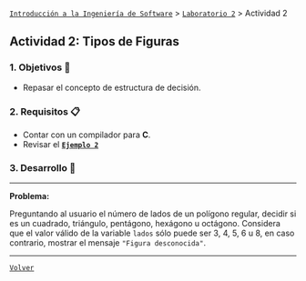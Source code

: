 [`Introducción a la Ingeniería de Software`](../../README.md) > [`Laboratorio 2`](../README.md) > Actividad 2

## Actividad 2: Tipos de Figuras

### 1. Objetivos :dart:

- Repasar el concepto de estructura de decisión.

### 2. Requisitos :clipboard:

- Contar con un compilador para __C__.
- Revisar el **[`Ejemplo 2`](../ejemplo01/README.md)**

### 3. Desarrollo :rocket:

---

**Problema:**

Preguntando al usuario el número de lados de un polígono regular, decidir si es un cuadrado, triángulo, pentágono, hexágono u octágono. Considera que el valor válido de la variable `lados` sólo puede ser 3, 4, 5, 6 u 8, en caso contrario, mostrar el mensaje `"Figura desconocida"`.

---

[`Volver`](../README.md)
